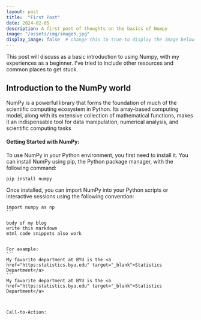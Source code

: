 ```yaml
---
layout: post
title:  "First Post"
date: 2024-02-05
description: A first post of thoughts on the basics of Numpy   
image: "/assets/img/image5.jpg"
display_image: false  # change this to true to display the image below the banner 
---
```

<p class="intro"><span class="dropcap">T</span>his post will discuss as a basic introduction to using Numpy, with my experiences as a beginner.  I've tried to include other resources and common places to get stuck.</p>

## Introduction to the NumPy world
NumPy is a powerful library that forms the foundation of much of the scientific computing ecosystem in Python. Its array-based computing model, along with its extensive collection of mathematical functions, makes it an indispensable tool for data manipulation, numerical analysis, and scientific computing tasks


#### Getting Started with NumPy:
To use NumPy in your Python environment, you first need to install it. You can install NumPy using pip, the Python package manager, with the following command:
```
pip install numpy
```
Once installed, you can import NumPy into your Python scripts or interactive sessions using the following convention:
````
import numpy as np
```

body of my blog
write this markdown
mtml code snippets also work


For example:
```
My favorite department at BYU is the <a href="https:statistics.byu.edu" target="_blank">Statistics Department</a>
```
My favorite department at BYU is the <a href="https:statistics.byu.edu" target="_blank">Statistics Department</a>



Call-to-Action: